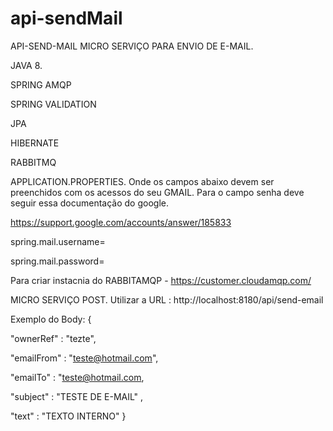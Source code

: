 # api-sendMail

API-SEND-MAIL
MICRO SERVIÇO PARA ENVIO DE E-MAIL.

JAVA 8.

SPRING AMQP

SPRING VALIDATION

JPA

HIBERNATE

RABBITMQ

APPLICATION.PROPERTIES.
Onde os campos abaixo devem ser preenchidos com os acessos do seu GMAIL. Para o campo senha deve seguir essa documentação do google.

https://support.google.com/accounts/answer/185833

spring.mail.username=

spring.mail.password=

Para criar instacnia do RABBITAMQP - https://customer.cloudamqp.com/

MICRO SERVIÇO POST.
Utilizar a URL : http://localhost:8180/api/send-email

Exemplo do Body: {

"ownerRef" : "tezte",

"emailFrom" : "teste@hotmail.com",

"emailTo" : "teste@hotmail.com,

"subject" : "TESTE DE E-MAIL" ,

"text" : "TEXTO INTERNO" 
}
